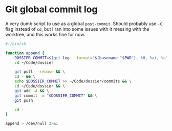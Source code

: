 # Git global commit log

A very dumb script to use as a global `post-commit`. Should probably use `-C` flag instead of `cd`, but I ran into some issues with it messing with the worktree, and this works fine for now.

```sh
#!/bin/sh

function append {
    DOSSIER_COMMIT=$(git log --format="$(basename "$PWD"), %H, %ai, %s" -1)
    cd ~/Code/dossier

    git pull --rebase && \
    cd - && \
    echo $DOSSIER_COMMIT >> ~/Code/dossier/commits && \
    cd ~/Code/dossier && \
    git add -A && \
    git commit -m "$DOSSIER_COMMIT" && \
    git push

    cd -
}

append > /dev/null 2>&1
```
